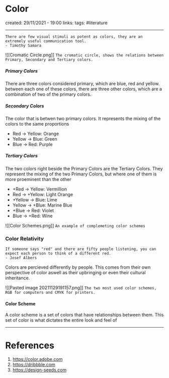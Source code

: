 # Color
created: 29/11/2021 - 19:00
links:
tags: #literature

---

```
There are few visual stimuli as potent as colors, they are an extremely useful communication tool.
- Timothy Samara
```

![[Cromatic Circle.png]]
`The cromatic circle, shows the relations between Primary, Secondary and Tertiary colors.`

##### Primary Colors
There are three colors considered primary, which are blue, red and yellow.
between each one of these colors, there are three other colors, which are a combination of two of the primary colors.

##### Secondary Colors
The color that is betwen two primary colors. It represents the mixing of the colors to the same proportions
- Red -> Yellow: Orange
- Yellow -> Blue: Green
- Blue -> Red: Purple

##### Tertiary Colors
The two colors right beside the Primary Colors are the Tertiary Colors. They represent the mixing of the two Primary Colors, but where one of them is more proeminent than the other
- +Red -> Yellow: Vermillion
- Red -> +Yellow: Light Orange
- +Yellow -> Blue: Lime
- Yellow -> +Blue:  Marine Blue
- +Blue -> Red: Violet
- Blue -> +Red: Wine

![[Color Schemes.png]]
`An example of complemeting color schemes`

### Color Relativity

```
If someone says "red" and there are fifty people listening, you can expect each person to think of a different red.
- Josef Albers
```

Colors are percieved differently by people. This comes from their own perspective of color aswell as their upbringing or even their cultural inheritance.

![[Pasted image 20211129191157.png]]
`The two most used color schemes, RGB for computers and CMYK for printers.`

#### Color Scheme

A color scheme is a set of colors that have relationships between them. This set of color is what dictates the entire look and feel of 



---

# References
1. https://color.adobe.com
2. https://dribbble.com
3. https://design-seeds.com 